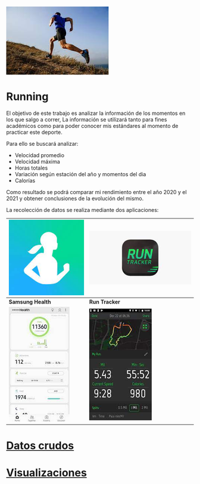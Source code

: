  ![Running](Running_foto.jpg)
 
 <h1> Running </h1>
 
 El objetivo de este trabajo es analizar la información de los momentos en los que salgo a correr, La información se utilizará tanto para fines académicos como para poder conocer mis estándares al momento de practicar este deporte.

Para ello se buscará analizar:

* Velocidad promedio 
* Velocidad máxima
* Horas totales 
* Variación según estación del año y momentos del dia
* Calorías 

Como resultado se podrá comparar mi rendimiento entre el año 2020 y el 2021 y obtener conclusiones de la evolución del mismo.

La recolección de datos se realiza mediante dos aplicaciones: 

![SH](SH.jpg)  | ![RT](RT.jpg)  
-------------|-------------
   **Samsung Health**|**Run Tracker**
![SHA](SHA.jpg)|![RTA](RTA.jpg)


 # [Datos crudos](https://github.com/FLucioni/infovis/blob/gh-pages/PData/Running_datos.tsv) 


  # [Visualizaciones]( https://flucioni.github.io/infovis/running.html)
 
                    







